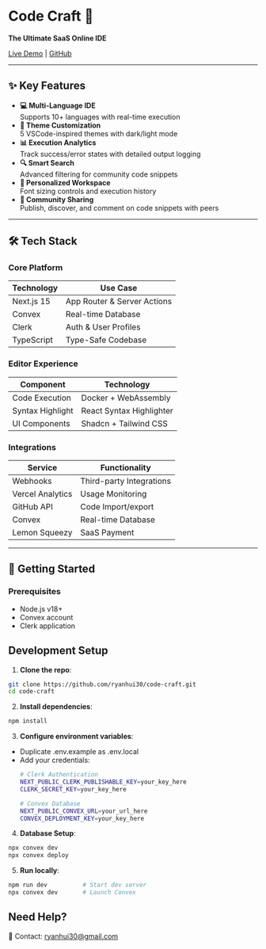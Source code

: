 # Code Craft 🚀  
**The Ultimate SaaS Online IDE**  

[Live Demo](https://code-craft-kappa-lyart.vercel.app/) | [GitHub](https://github.com/ryanhui30/code-craft)  

---

## ✨ Key Features  
- **💻 Multi-Language IDE**  
  Supports 10+ languages with real-time execution  
- **🎨 Theme Customization**  
  5 VSCode-inspired themes with dark/light mode  
- **📊 Execution Analytics**  
  Track success/error states with detailed output logging  
- **🔍 Smart Search**  
  Advanced filtering for community code snippets  
- **👤 Personalized Workspace**  
  Font sizing controls and execution history  
- **🤝 Community Sharing**  
  Publish, discover, and comment on code snippets with peers  

---

## 🛠️ Tech Stack  

### Core Platform  
| Technology       | Use Case                     |
|------------------|------------------------------|
| Next.js 15       | App Router & Server Actions  |
| Convex           | Real-time Database           |
| Clerk            | Auth & User Profiles         |
| TypeScript       | Type-Safe Codebase           |

### Editor Experience  
| Component        | Technology                   |
|------------------|------------------------------|
| Code Execution   | Docker + WebAssembly         |
| Syntax Highlight | React Syntax Highlighter     |
| UI Components    | Shadcn + Tailwind CSS        |

### Integrations  
| Service          | Functionality                |
|------------------|------------------------------|
| Webhooks         | Third-party Integrations     |
| Vercel Analytics | Usage Monitoring             |
| GitHub API       | Code Import/export           |
| Convex           | Real-time Database           |
| Lemon Squeezy    | SaaS Payment                 |

---

## 🚀 Getting Started

### Prerequisites  
- Node.js v18+  
- Convex account  
- Clerk application  

## **Development Setup**  
1. **Clone the repo**:  
  ```bash
  git clone https://github.com/ryanhui30/code-craft.git
  cd code-craft
  ```

2. **Install dependencies**:
  ```bash
  npm install
  ```

3. **Configure environment variables**:
- Duplicate .env.example as .env.local
- Add your credentials:
  ```bash
  # Clerk Authentication
  NEXT_PUBLIC_CLERK_PUBLISHABLE_KEY=your_key_here
  CLERK_SECRET_KEY=your_key_here
  
  # Convex Database
  NEXT_PUBLIC_CONVEX_URL=your_url_here
  CONVEX_DEPLOYMENT_KEY=your_key_here
  ```


4. **Database Setup**:
  ```bash
  npx convex dev
  npx convex deploy
  ```

5. **Run locally**:
  ```bash
  npm run dev          # Start dev server
  npx convex dev       # Launch Convex
  ```

## **Need Help**?
📩 Contact: ryanhui30@gmail.com




